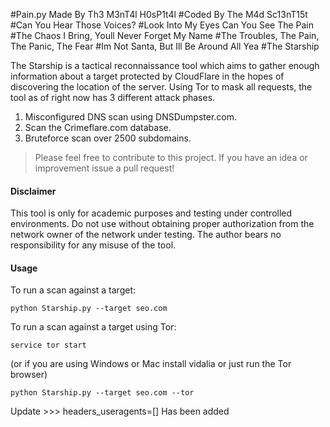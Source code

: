 #Pain.py Made By Th3 M3nT4l H0sP1t4l
#Coded By The M4d Sc13nT15t
#Can You Hear Those Voices?
#Look Into My Eyes Can You See The Pain
#The Chaos I Bring, Youll Never Forget My Name
#The Troubles, The Pain, The Panic, The Fear
#Im Not Santa, But Ill Be Around All Yea
#The Starship

The Starship is a tactical reconnaissance tool which aims to gather enough information about a target protected by CloudFlare in the hopes of discovering the location of the server. Using Tor to mask all requests, the tool as of right now has 3 different attack phases.

1. Misconfigured DNS scan using DNSDumpster.com.
2. Scan the Crimeflare.com database.
3. Bruteforce scan over 2500 subdomains.

> Please feel free to contribute to this project. If you have an idea or improvement issue a pull request!

#### Disclaimer
This tool is only for academic purposes and testing  under controlled environments. Do not use without obtaining proper authorization
from the network owner of the network under testing.
The author bears no responsibility for any misuse of the tool.

#### Usage

To run a scan against a target:

```python Starship.py --target seo.com```

To run a scan against a target using Tor:

```service tor start```

(or if you are using Windows or Mac install vidalia or just run the Tor browser)

```python Starship.py --target seo.com --tor```


Update >>> headers_useragents=[]  Has been added
